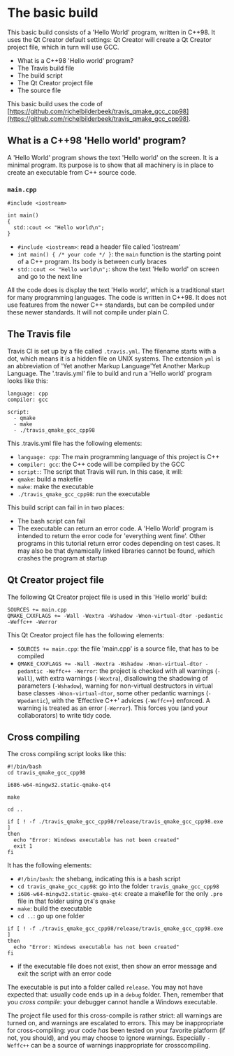 # The basic build

This basic build consists of a 'Hello World' program, written in C++98. 
It uses the Qt Creator default settings: Qt Creator will create a Qt Creator project file, which in turn will use GCC.

 * What is a C++98 'Hello world' program?
 * The Travis build file
 * The build script
 * The Qt Creator project file
 * The source file

This basic build uses the code of
[https://github.com/richelbilderbeek/travis_qmake_gcc_cpp98](https://github.com/richelbilderbeek/travis_qmake_gcc_cpp98).

## What is a C++98 'Hello world' program?

A 'Hello World' program shows the text 'Hello world' on the screen. 
It is a minimal program. 
Its purpose is to show that all machinery is in place to create an executable from C++ source code. 

### `main.cpp`

```
#include <iostream>

int main() 
{
  std::cout << "Hello world\n";
}
```

 * `#include <iostream>`: read a header file called 'iostream'
 * `int main() { /* your code */ }`: the `main` function is the starting point of a C++ program. Its body is between curly braces
 * `std::cout << "Hello world\n";`: show the text 'Hello world' on screen and go to the next line

All the code does is display the text 'Hello world',
which is a traditional start for many programming languages. 
The code is written in C++98. 
It does not use features from the newer C++ standards, 
but can be compiled under these newer standards. It will not compile under plain C.

## The Travis file

Travis CI is set up by a file called `.travis.yml`. 
The filename starts with a dot, which means it is a hidden file on UNIX systems. 
The extension `yml` is an abbreviation of 'Yet another Markup Language'Yet Another Markup Language.
The '.travis.yml' file to build and run a 'Hello world' program looks like this:

```
language: cpp
compiler: gcc

script: 
  - qmake
  - make
  - ./travis_qmake_gcc_cpp98
```

This .travis.yml file has the following elements:

 * `language: cpp`: The main programming language of this project is C++
 * `compiler: gcc`: the C++ code will be compiled by the GCC
 * `script:`: The script that Travis will run. In this case, it will:
  * `qmake`: build a makefile
  * `make`: make the executable
  * `./travis_qmake_gcc_cpp98`: run the executable

This build script can fail in in two places:

 * The bash script can fail
 * The executable can return an error code. A 'Hello World' program is intended to return 
   the error code for 'everything went fine'. Other programs in this tutorial return error codes depending on test cases. 
   It may also be that dynamically linked libraries cannot be found, which crashes the program at startup

## Qt Creator project file

The following Qt Creator project file is used in this 'Hello world' build:

```
SOURCES += main.cpp
QMAKE_CXXFLAGS += -Wall -Wextra -Wshadow -Wnon-virtual-dtor -pedantic -Weffc++ -Werror
```

This Qt Creator project file has the following elements:

 * `SOURCES += main.cpp`: the file 'main.cpp' is a source file, that has to be compiled
 * `QMAKE_CXXFLAGS += -Wall -Wextra -Wshadow -Wnon-virtual-dtor -pedantic -Weffc++ -Werror`: the 
    project is checked with all warnings (`-Wall`), with extra warnings (`-Wextra`), disallowing the
    shadowing of parameters (`-Wshadow`), warning for non-virtual destructors in virtual base classes
    `-Wnon-virtual-dtor`, some other pedantic warnings (`-Wpedantic`), with the 'Effective C++' 
    advices (`-Weffc++`) enforced. A warning is treated as an error (`-Werror`). 
    This forces you (and your collaborators) to write tidy code.

## Cross compiling

The cross compiling script looks like this:

```
#!/bin/bash
cd travis_qmake_gcc_cpp98

i686-w64-mingw32.static-qmake-qt4

make

cd ..

if [ ! -f ./travis_qmake_gcc_cpp98/release/travis_qmake_gcc_cpp98.exe ]
then
  echo "Error: Windows executable has not been created"
  exit 1
fi
```

It has the following elements:

 * `#!/bin/bash`: the shebang, indicating this is a bash script
 * `cd travis_qmake_gcc_cpp98`: go into the folder `travis_qmake_gcc_cpp98`
 * `i686-w64-mingw32.static-qmake-qt4`: create a makefile for the only `.pro` file in that folder using `Qt4`'s `qmake`
 * `make`: build the executable
 * `cd ..`: go up one folder

```
if [ ! -f ./travis_qmake_gcc_cpp98/release/travis_qmake_gcc_cpp98.exe ]
then
  echo "Error: Windows executable has not been created"
fi
```

 * if the executable file does not exist, then show an error message and exit the script with an error code

The executable is put into a folder called `release`. You may not have expected that: usually code
ends up in a `debug` folder. Then, remember that you *cross compile*: your debugger cannot handle
a Windows executable.

The project file used for this cross-compile is rather strict: all warnings are turned on,
and warnings are escalated to errors. This may be inappropriate for cross-compiling: 
your code *has* been tested on your favorite platform (if not, you should), 
and you may choose to ignore warnings. Especially `-Weffc++` can be a source of warnings 
inappropriate for crosscompiling.


